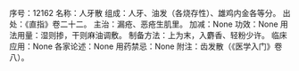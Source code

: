 序号：12162
名称：人牙散
组成：人牙、油发（各烧存性）、雄鸡内金各等分。
出处：《直指》卷二十二。
主治：漏疮、恶疮生肌里。
加减：None
功效：None
用法用量：湿则掺，干则麻油调敷。
制备方法：上为末，入麝香、轻粉少许。
临床应用：None
各家论述：None
用药禁忌：None
附注：齿发散（《医学入门》卷八）。

